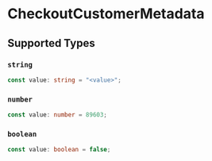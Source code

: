 # CheckoutCustomerMetadata


## Supported Types

### `string`

```typescript
const value: string = "<value>";
```

### `number`

```typescript
const value: number = 89603;
```

### `boolean`

```typescript
const value: boolean = false;
```

